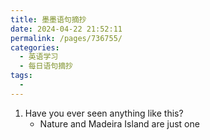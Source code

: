 ```yaml
---
title: 墨墨语句摘抄
date: 2024-04-22 21:52:11
permalink: /pages/736755/
categories:
  - 英语学习
  - 每日语句摘抄
tags:
  - 
---
```

1. Have you ever seen anything like this?
   -  Nature and Madeira Island are just one

























































